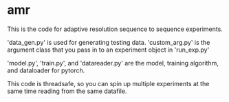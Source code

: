 # amr
This is the code for adaptive resolution sequence to sequence experiments. 

'data_gen.py' is used for generating testing data.
'custom_arg.py' is the argument class that you pass in to an experiment object in 'run_exp.py'

'model.py', 'train.py', and 'datareader.py' are the model, training algorithm, and dataloader for pytorch. 

This code is threadsafe, so you can spin up multiple experiments at the same time reading from the same datafile.
